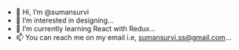 - 👋 Hi, I’m @sumansurvi
- 👀 I’m interested in designing...
- 🌱 I’m currently learning React with Redux...
- 📫 You can reach me on my email i.e, sumansurvi.ss@gmail.com...

<!---
sumansurvi/sumansurvi is a ✨ special ✨ repository because its `README.md` (this file) appears on your GitHub profile.
You can click the Preview link to take a look at your changes.
--->
